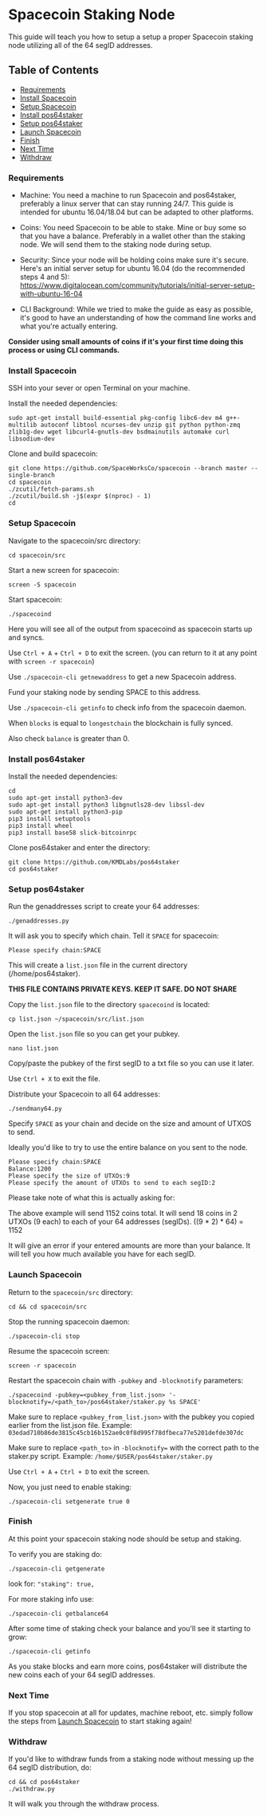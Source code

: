 # Spacecoin Staking Node

This guide will teach you how to setup a setup a proper Spacecoin staking node utilizing all of the 64 segID addresses.

## Table of Contents

- [Requirements](#Requirements)
- [Install Spacecoin](#Install-Spacecoin)
- [Setup Spacecoin](#Setup-Spacecoin)
- [Install pos64staker](#Install-pos64staker)
- [Setup pos64staker](#Setup-pos64staker)
- [Launch Spacecoin](#Launch-Spacecoin)
- [Finish](#Finish)
- [Next Time](#Next-Time)
- [Withdraw](#Withdraw)

### Requirements

- Machine: You need a machine to run Spacecoin and pos64staker, preferably a linux server that can stay running 24/7. This guide is intended for ubuntu 16.04/18.04 but can be adapted to other platforms.

- Coins: You need Spacecoin to be able to stake. Mine or buy some so that you have a balance. Preferably in a wallet other than the staking node. We will send them to the staking node during setup.

- Security: Since your node will be holding coins make sure it's secure. Here's an initial server setup for ubuntu 16.04 (do the recommended steps 4 and 5): https://www.digitalocean.com/community/tutorials/initial-server-setup-with-ubuntu-16-04

- CLI Background: While we tried to make the guide as easy as possible, it's good to have an understanding of how the command line works and what you're actually entering.

**Consider using small amounts of coins if it's your first time doing this process or using CLI commands.**


### Install Spacecoin

SSH into your sever or open Terminal on your machine.

Install the needed dependencies:

`sudo apt-get install build-essential pkg-config libc6-dev m4 g++-multilib autoconf libtool ncurses-dev unzip git python python-zmq zlib1g-dev wget libcurl4-gnutls-dev bsdmainutils automake curl libsodium-dev`

Clone and build spacecoin:

```shell
git clone https://github.com/SpaceWorksCo/spacecoin --branch master --single-branch
cd spacecoin
./zcutil/fetch-params.sh
./zcutil/build.sh -j$(expr $(nproc) - 1)
cd
```

### Setup Spacecoin

Navigate to the spacecoin/src directory:

`cd spacecoin/src`

Start a new screen for spacecoin:

`screen -S spacecoin`

Start spacecoin:

`./spacecoind`

Here you will see all of the output from spacecoind as spacecoin starts up and syncs.

Use `Ctrl + A` + `Ctrl + D` to exit the screen. (you can return to it at any point with `screen -r spacecoin`)

Use `./spacecoin-cli getnewaddress` to get a new Spacecoin address.

Fund your staking node by sending SPACE to this address.

Use `./spacecoin-cli getinfo` to check info from the spacecoin daemon.

When `blocks` is equal to `longestchain` the blockchain is fully synced.

Also check `balance` is greater than 0.


### Install pos64staker

Install the needed dependencies:

```shell
cd
sudo apt-get install python3-dev
sudo apt-get install python3 libgnutls28-dev libssl-dev
sudo apt-get install python3-pip
pip3 install setuptools
pip3 install wheel
pip3 install base58 slick-bitcoinrpc
```

Clone pos64staker and enter the directory:

```shell
git clone https://github.com/KMDLabs/pos64staker
cd pos64staker
```

### Setup pos64staker

Run the genaddresses script to create your 64 addresses:

`./genaddresses.py`

It will ask you to specify which chain. Tell it `SPACE` for spacecoin:

`Please specify chain:SPACE`

This will create a `list.json` file in the current directory (/home/pos64staker).

**THIS FILE CONTAINS PRIVATE KEYS. KEEP IT SAFE. DO NOT SHARE**

Copy the `list.json` file to the directory `spacecoind` is located:

`cp list.json ~/spacecoin/src/list.json`

Open the `list.json` file so you can get your pubkey.

`nano list.json`

Copy/paste the pubkey of the first segID to a txt file so you can use it later.

Use `Ctrl + X` to exit the file.

Distribute your Spacecoin to all 64 addresses:

`./sendmany64.py`

Specify `SPACE` as your chain and decide on the size and amount of UTXOS to send.

Ideally you'd like to try to use the entire balance on you sent to the node.

```shell
Please specify chain:SPACE
Balance:1200
Please specify the size of UTXOs:9
Please specify the amount of UTXOs to send to each segID:2
```
Please take note of what this is actually asking for:

The above example will send 1152 coins total. It will send 18 coins in 2 UTXOs (9 each) to each of your 64 addresses (segIDs).      ((9 * 2) * 64) = 1152

It will give an error if your entered amounts are more than your balance. It will tell you how much available you have for each segID.


### Launch Spacecoin

Return to the `spacecoin/src` directory:

`cd && cd spacecoin/src`

Stop the running spacecoin daemon:

`./spacecoin-cli stop`

Resume the spacecoin screen:

`screen -r spacecoin`

Restart the spacecoin chain with `-pubkey` and `-blocknotify` parameters:

`./spacecoind -pubkey=<pubkey_from_list.json> '-blocknotify=/<path_to>/pos64staker/staker.py %s SPACE'`

Make sure to replace `<pubkey_from_list.json>` with the pubkey you copied earlier from the list.json file.
Example: `03edad710b86de3815c45cb16b152ae0c0f8d995f78dfbeca77e5201defde307dc`

Make sure to replace `<path_to>` in `-blocknotify=` with the correct path to the staker.py script.
Example: `/home/$USER/pos64staker/staker.py`

Use `Ctrl + A` + `Ctrl + D` to exit the screen.

Now, you just need to enable staking:

`./spacecoin-cli setgenerate true 0`


### Finish

At this point your spacecoin staking node should be setup and staking.

To verify you are staking do:

`./spacecoin-cli getgenerate`

look for: `"staking": true,`

For more staking info use:

`./spacecoin-cli getbalance64`

After some time of staking check your balance and you'll see it starting to grow:

`./spacecoin-cli getinfo`

As you stake blocks and earn more coins, pos64staker will distribute the new coins each of your 64 segID addresses.


### Next Time

If you stop spacecoin at all for updates, machine reboot, etc. simply follow the steps from [Launch Spacecoin](#Launch-Spacecoin) to start staking again!


### Withdraw

If you'd like to withdraw funds from a staking node without messing up the 64 segID distribution, do:

```shell
cd && cd pos64staker
./withdraw.py
```

It will walk you through the withdraw process.
